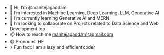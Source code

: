 - 👋 Hi, I’m @manitejagaddam
- 👀 I’m interested in Machine Learning, Deep Learning, LLM, Generative AI
- 🌱 I’m currently learning Generative Ai and MERN 
- 💞️ I’m looking to collaborate on Projects related to Data Science and Web Development too
- 📫 How to reach me manitejagaddam1@gmail.com
- 😄 Pronouns: HE
- ⚡ Fun fact: I am a lazy and efficient coder

<!---
manitejagaddam/manitejagaddam is a ✨ special ✨ repository because its `README.md` (this file) appears on your GitHub profile.
You can click the Preview link to take a look at your changes.
--->
